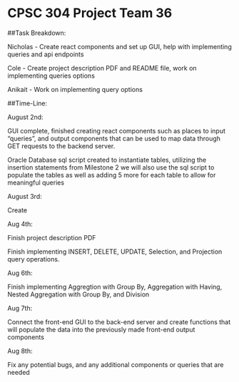 # CPSC 304 Project Team 36

##Task Breakdown:

Nicholas - Create react components and set up GUI, help with implementing queries and api endpoints

Cole - Create project description PDF and README file, work on implementing queries options

Anikait - Work on implementing query options

##Time-Line:

August 2nd:

GUI complete, finished creating react components such as places to input “queries”, and output components that can be used to map data through GET requests to the backend server.

Oracle Database sql script created to instantiate tables, utilizing the insertion statements from Milestone 2 we will also use the sql script to populate the tables as well as adding 5 more for each table to allow for meaningful queries

August 3rd: 

Create 

Aug 4th: 

Finish project description PDF

Finish implementing INSERT, DELETE, UPDATE, Selection, and Projection query operations.

Aug 6th:

Finish implementing Aggregtion with Group By, Aggregation with Having, Nested Aggregation with Group By, and Division

Aug 7th:

Connect the front-end GUI to the back-end server and create functions that will populate the data into the previously made front-end output components

Aug 8th:

Fix any potential bugs, and any additional components or queries that are needed 
